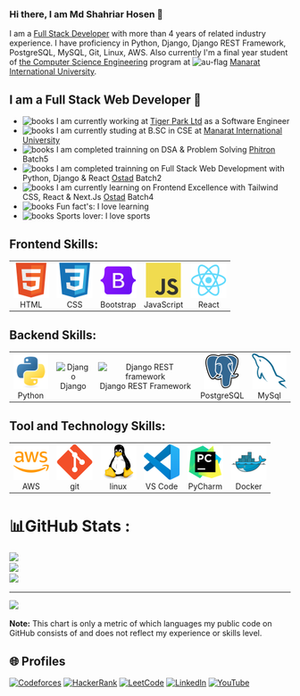 ### Hi there, I am Md Shahriar Hosen 👋

I am a <a href="https://www.google.com/search?q=Full+Stack+developer">Full Stack Developer</a> with more than 4 years of related industry experience. I have proficiency in Python, Django, Django REST Framework, PostgreSQL, MySQL, Git, Linux, AWS. Also currently I'm a final year student of <a href="https://www.google.com/search?q=Computer+Science+Engineering">the Computer Science Engineering</a> program at <img alt="au-flag" height=16px src="https://www.svgrepo.com/show/56332/bangladesh.svg"/> <a href="https://manarat.ac.bd/academics/academic-syllabus/cse/">Manarat International University</a>.

## I am a Full Stack Web Developer 👋
- <img alt="books" height=16px src="https://www.svgrepo.com/show/230297/books-book.svg"/> I am currently working at [Tiger Park Ltd][jobwebsite] as a Software Engineer
- <img alt="books" height=16px src="https://www.svgrepo.com/show/230297/books-book.svg"/> I am currently studing at B.SC in CSE at <a href="https://manarat.ac.bd/">Manarat International University</a>
- <img alt="books" height=16px src="https://www.svgrepo.com/show/230297/books-book.svg"/> I am completed trainning on DSA & Problem Solving <a href="https://phitron.io/" target="_blank">Phitron</a> Batch5
- <img alt="books" height=16px src="https://www.svgrepo.com/show/230297/books-book.svg"/> I am completed trainning on Full Stack Web Development with Python, Django & React <a href="http://ostad.app/course/web-development-with-python-django" target="_blank">Ostad</a> Batch2
- <img alt="books" height=16px src="https://www.svgrepo.com/show/230297/books-book.svg"/> I am currently learning on Frontend Excellence with Tailwind CSS, React & Next.Js <a href="https://ostad.app/course/react-nextjs-tailwind" target="_blank">Ostad</a> Batch4
- <img alt="books" height=16px src="https://www.svgrepo.com/show/5335/crowd-funding.svg"/> Fun fact's: I love learning
- <img alt="books" height=16px src="https://www.svgrepo.com/show/11193/sports-balls.svg"/> Sports lover: I love sports

## Frontend Skills:
<!-- icons https://github.com/devicons/devicon/tree/master/icons/ -->
<table>
  <tr>
      <td align="center">
           <img alt="html5" height=64px src="https://raw.githubusercontent.com/devicons/devicon/master/icons/html5/html5-original.svg">
           <br>HTML
       </td>
       <td align="center">
          <img alt="css3" height=64px src="https://raw.githubusercontent.com/devicons/devicon/master/icons/css3/css3-original.svg">
          <br>CSS
      </td>
     <td align="center">
          <img alt="bootstrap" height=64px src="https://raw.githubusercontent.com/devicons/devicon/master/icons/bootstrap/bootstrap-original.svg">
          <br>Bootstrap
      </td>
      <td align="center">
          <img alt="javascript" height=64px src="https://raw.githubusercontent.com/devicons/devicon/master/icons/javascript/javascript-original.svg">
          <br>JavaScript
      </td>
      <td align="center">
        <img alt="react" height=64px src="https://raw.githubusercontent.com/devicons/devicon/master/icons/react/react-original.svg">
        <br>React
      </td>
    <!--
       <td align="center">
        <img alt="redux" height=64px src="https://raw.githubusercontent.com/devicons/devicon/master/icons/redux/redux-original.svg">
        <br>Redux
      </td>
    -->
  </tr>
</table>

## Backend Skills:
<table>
  <tr>
    <td align="center">
      <img alt="python" height=64px src="https://raw.githubusercontent.com/devicons/devicon/master/icons/python/python-original.svg">
      <br>Python
    </td>
    <td align="center">
      <img alt="Django" height=64px src="https://cdn.worldvectorlogo.com/logos/django.svg">
      <br>Django
    </td>
     <td align="center">
      <img alt="Django REST framework" height=64px src="https://www.django-rest-framework.org/img/logo.png">
      <br>Django REST Framework
    </td>
    <td align="center">
      <img alt="PostgreSQL" height=64px src="https://raw.githubusercontent.com/devicons/devicon/master/icons/postgresql/postgresql-original.svg">
      <br>PostgreSQL
    </td>
     <td align="center">
          <img alt="MySql" height=64px src="https://raw.githubusercontent.com/devicons/devicon/master/icons/mysql/mysql-original.svg">
      <br>MySql
    </td>
   <!-- 
    <td align="center">
          <img alt="Fast API" height=64px src="https://github.com/devicons/devicon/blob/master/icons/fastapi/fastapi-original.svg">
      <br>Fast API
    </td>
    -->
  </tr>
</table>

## Tool and Technology Skills:
<table>
  <tr>
    <td align="center">
      <img alt="aws" height=64px src="https://github.com/devicons/devicon/blob/master/icons/amazonwebservices/amazonwebservices-plain-wordmark.svg">
      <br>AWS
    </td>
     <td align="center">
      <img alt="git" height=64px src="https://raw.githubusercontent.com/devicons/devicon/master/icons/git/git-original.svg">
      <br>git
    </td>
     <td align="center">
      <img alt="linux" height=64px src="https://raw.githubusercontent.com/devicons/devicon/master/icons/linux/linux-original.svg">
      <br>linux
    </td>
    <td align="center">
          <img alt="vscode" height=64px src="https://raw.githubusercontent.com/devicons/devicon/master/icons/vscode/vscode-original.svg">
      <br>VS Code
    </td>
     <td align="center">
          <img alt="pycharm" height=64px src="https://github.com/devicons/devicon/blob/master/icons/pycharm/pycharm-original.svg">
      <br>PyCharm
    </td>
     <td align="center">
          <img alt="pycharm" height=64px src="https://github.com/devicons/devicon/blob/master/icons/docker/docker-original.svg">
      <br>Docker
    </td>
   
  </tr>
</table>

<!-- ![Jenkins](https://img.shields.io/badge/jenkins-%232C5263.svg?style=for-the-badge&logo=jenkins&logoColor=white) -->
<!-- ![Docker](https://img.shields.io/badge/docker-%230db7ed.svg?style=for-the-badge&logo=docker&logoColor=white) -->
<!-- ![Ansible](https://img.shields.io/badge/ansible-%231A1918.svg?style=for-the-badge&logo=ansible&logoColor=white) -->
<!-- ![Kubernetes](https://img.shields.io/badge/kubernetes-%23326ce5.svg?style=for-the-badge&logo=kubernetes&logoColor=white) --> 
<!-- [Nginx](https://img.shields.io/badge/nginx-%23009639.svg?style=for-the-badge&logo=nginx&logoColor=white) -->

# 📊GitHub Stats :
![](https://github-readme-stats.vercel.app/api?username=cseshahriar&theme=tokyonight&hide_border=false&include_all_commits=true&count_private=true)<br/>
![](https://github-readme-streak-stats.herokuapp.com/?user=cseshahriar&theme=tokyonight&hide_border=false&include_all_commits=true&count_private=true)<br/>
![](https://github-readme-stats.vercel.app/api/top-langs/?username=cseshahriar&theme=tokyonight&hide_border=false&include_all_commits=true&count_private=true&layout=compact&&hide=php)

---
[![](https://visitcount.itsvg.in/api?id=cseshahriar&icon=0&color=0)](https://visitcount.itsvg.in)

<b>Note:</b> This chart is only a metric of which languages my public code on GitHub consists of and does not reflect my experience or skills level.

## 🌐 Profiles
[![Codeforces](https://img.shields.io/badge/Codeforces-445f9d?style=for-the-badge&logo=Codeforces&logoColor=white)](https://codeforces.com/profile/cseshahriar)
[![HackerRank](https://img.shields.io/badge/-Hackerrank-2EC866?style=for-the-badge&logo=HackerRank&logoColor=white)](https://www.hackerrank.com/cse_shahriar)
[![LeetCode](https://img.shields.io/badge/-LeetCode-FFA116?style=for-the-badge&logo=LeetCode&logoColor=white)](https://leetcode.com/u/user3639Lh/)
[![LinkedIn](https://img.shields.io/badge/LinkedIn-%230077B5.svg?logo=linkedin&logoColor=white)](https://linkedin.com/in/cseshahriar)
[![YouTube](https://img.shields.io/badge/YouTube-%23FF0000.svg?logo=YouTube&logoColor=white)](https://youtube.com/c/UCPBtm-c6g5vLKqFJGOGc6NQ) 

[cseshahriar]: https://github.com/cseshahriar
[jobwebsite]: https://tiger-park.com/
[website]: https://github.com/cseshahriar
[youtube]: https://www.youtube.com/channel/UCPBtm-c6g5vLKqFJGOGc6NQ/
[instagram]: https://github.com/cseshahriar
[linkedin]: https://github.com/cseshahriar

